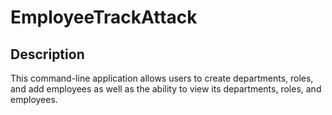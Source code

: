 # EmployeeTrackAttack



## Description
This command-line application allows users to create departments, roles, and add employees as well as the ability to view its departments, roles, and employees. 
